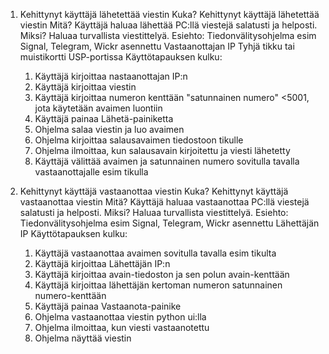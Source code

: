 1. Kehittynyt käyttäjä lähetettää viestin
Kuka?
	Kehittynyt käyttäjä lähetettää viestin
Mitä?
	Käyttäjä haluaa lähettää PC:llä viestejä salatusti ja helposti.
Miksi?
	Haluaa turvallista viestittelyä.
Esiehto:
	Tiedonvälitysohjelma esim Signal, Telegram, Wickr asennettu
	Vastaanottajan IP
	Tyhjä tikku tai muistikortti USP-portissa
Käyttötapauksen kulku:
	1. Käyttäjä kirjoittaa nastaanottajan IP:n
	2. Käyttäjä kirjoittaa viestin
	3. Käyttäjä kirjoittaa numeron kenttään "satunnainen numero" <5001, jota käytetään avaimen luontiin
	4. Käyttäjä painaa Lähetä-painiketta
	5. Ohjelma salaa viestin ja luo avaimen
	6. Ohjelma kirjoittaa salausavaimen tiedostoon tikulle
 	7. Ohjelma ilmoittaa, kun salausavain kirjoitettu ja viesti lähetetty 
 	8. Käyttäjä välittää avaimen ja satunnainen numero sovitulla tavalla vastaanottajalle esim tikulla
	

3.  Kehittynyt käyttäjä vastaanottaa viestin
Kuka?
	Kehittynyt käyttäjä vastaanottaa viestin
Mitä?
	Käyttäjä haluaa vastaanottaa PC:llä viestejä salatusti ja helposti.
Miksi?
	Haluaa turvallista viestittelyä.
Esiehto:
	Tiedonvälitysohjelma esim Signal, Telegram, Wickr asennettu
   	Lähettäjän IP
Käyttötapauksen kulku:
	1. Käyttäjä vastaanottaa avaimen sovitulla tavalla esim tikulta
 	2. Käyttäjä kirjoittaa Lähettäjän IP:n
 	3. Käyttäjä kirjoittaa avain-tiedoston ja sen polun avain-kenttään
  	4. Käyttäjä kirjoittaa lähettäjän kertoman numeron satunnainen numero-kenttään
  	5. Käyttäjä painaa Vastaanota-painike
   	6. Ohjelma vastaanottaa viestin python ui:lla
	7. Ohjelma ilmoittaa, kun viesti vastaanotettu
 	8. Ohjelma näyttää viestin

 
  	   
